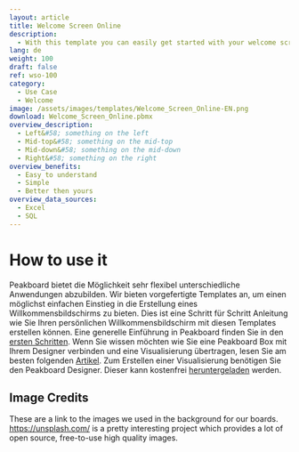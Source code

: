 ```yaml
---
layout: article
title: Welcome Screen Online
description: 
  - With this template you can easily get started with your welcome screen. Replace the Logo, add your background images and update the weather widget to make it yours. You can maintain the appointments via the web interface on port :40404.
lang: de
weight: 100
draft: false
ref: wso-100
category:
  - Use Case
  - Welcome
image: /assets/images/templates/Welcome_Screen_Online-EN.png
download: Welcome_Screen_Online.pbmx
overview_description:
  - Left&#58; something on the left
  - Mid-top&#58; something on the mid-top
  - Mid-down&#58; something on the mid-down
  - Right&#58; something on the right
overview_benefits:
  - Easy to understand
  - Simple
  - Better then yours
overview_data_sources:
  - Excel
  - SQL
---
```


# How to use it

Peakboard bietet die Möglichkeit sehr flexibel unterschiedliche Anwendungen abzubilden. Wir bieten vorgefertigte Templates an, um einen möglichst einfachen Einstieg in die Erstellung eines Willkommensbildschirms zu bieten. Dies ist eine Schritt für Schritt Anleitung wie Sie Ihren persönlichen Willkommensbildschirm mit diesen Templates erstellen können. Eine generelle Einführung in Peakboard finden Sie in den [ersten Schritten](https://peakboard.rocks/erste-schritte). Wenn Sie wissen möchten wie Sie eine Peakboard Box mit Ihrem Designer verbinden und eine Visualisierung übertragen, lesen Sie am besten folgenden [Artikel](https://peakboard.rocks/anschliessen). Zum Erstellen einer Visualisierung benötigen Sie den Peakboard Designer. Dieser kann kostenfrei [heruntergeladen](https://peakboard.rocks/download-instantBoards-welcome) werden.
  

## Image Credits

These are a link to the images we used in the background for our boards. https://unsplash.com/ is a pretty interesting project which provides a lot of open source, free-to-use high quality images.
